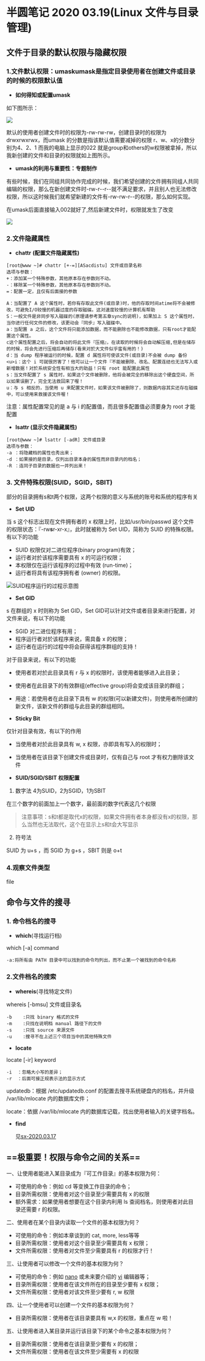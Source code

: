 # 半圆笔记 2020 03.19(Linux 文件与目录管理)

## 文件于目录的默认权限与隐藏权限

### 1.文件默认权限：umaskumask是指定目录使用者在创建文件或目录的时候的权限默认值

- **如何得知或配置umask**

如下图所示：

![](https://github.com/Sunxiao1995/learn/blob/master/photo/6.png)

默认的使用者创建文件时的权限为-rw-rw-rw，创建目录时的权限为drwxrwxrwx，而umask 的分数是指该默认值需要减掉的权限 r、w、x的分数分别为4、2、1 而我的电脑上显示的022 就是group和others的w权限被拿掉，所以我新创建的文件和目录的权限就如上图所示。

- **umask的利用与重要性：专题制作**

有些时候，我们在同组共同协作完成的时候，我们希望创建的文件拥有同组人共同编辑的权限，那么在新创建文件时-rw-r--r--就不满足要求，并且别人也无法修改权限，所以这时候我们就希望新建的文件有-rw-rw-r--的权限，那么如何实现。

在umask后面直接输入002就好了,然后新建文件时，权限就发生了改变

![](https://github.com/Sunxiao1995/learn/blob/master/photo/7.png)

### 2.文件隐藏属性

- **chattr** **(配置文件隐藏属性)**

```
[root@www ~]# chattr [+-=][ASacdistu] 文件或目录名称
选项与参数：
+：添加某一个特殊参数，其他原本存在参数则不动。
-：移除某一个特殊参数，其他原本存在参数则不动。
=：配置一定，且仅有后面接的参数

A：当配置了 A 这个属性时，若你有存取此文件(或目录)时，他的存取时间atime将不会被修改，可避免I/O较慢的机器过度的存取磁碟。这对速度较慢的计算机有帮助
S：一般文件是非同步写入磁碟的(原理请参考第五章sync的说明)，如果加上 S 这个属性时，当你进行任何文件的修改，该更动会『同步』写入磁碟中。
a：当配置 a 之后，这个文件将只能添加数据，而不能删除也不能修改数据，只有root才能配置这个属性。
c这个属性配置之后，将会自动的将此文件『压缩』，在读取的时候将会自动解压缩,但是在储存的时候，将会先进行压缩后再储存(看来对於大文件似乎蛮有用的！)
d：当 dump 程序被运行的时候，配置 d 属性将可使该文件(或目录)不会被 dump 备份
<u>i：这个 i 可就很厉害了！他可以让一个文件『不能被删除、改名、配置连结也无法写入或新增数据！对於系统安全性有相当大的助益！只有 root 能配置此属性
s：当文件配置了 s 属性时，如果这个文件被删除，他将会被完全的移除出这个硬盘空间，所以如果误删了，完全无法救回来了喔！
u：与 s 相反的，当使用 u 来配置文件时，如果该文件被删除了，则数据内容其实还存在磁碟中，可以使用来救援该文件喔！
```
注意：属性配置常见的是 a 与 i 的配置值，而且很多配置值必须要身为 root 才能配置

- **lsattr (显示文件隐藏属性)**

```
[root@www ~]# lsattr [-adR] 文件或目录
选项与参数：
-a ：将隐藏档的属性也秀出来；
-d ：如果接的是目录，仅列出目录本身的属性而非目录内的档名；
-R ：连同子目录的数据也一并列出来！ 
```

### 3. 文件特殊权限(SUID，SGID，SBIT)

部分的目录拥有s和t两个权限，这两个权限的意义与系统的账号和系统的程序有关

- **Set UID**

当 s 这个标志出现在文件拥有者的 x 权限上时，比如/usr/bin/passwd 这个文件的权限状态：『-rw**s**r-xr-x』，此时就被称为 Set UID，简称为 SUID 的特殊权限。 有以下的功能

- SUID 权限仅对二进位程序(binary program)有效；
- 运行者对於该程序需要具有 x 的可运行权限；
- 本权限仅在运行该程序的过程中有效 (run-time)；
- 运行者将具有该程序拥有者 (owner) 的权限。

![SUID程序运行的过程示意图](https://github.com/Sunxiao1995/learn/blob/master/photo/8.png)

- **Set GID**

s 在群组的 x 时则称为 Set GID，Set GID可以针对文件或者目录来进行配置，对文件来说，有以下的功能

- SGID 对二进位程序有用；
- 程序运行者对於该程序来说，需具备 x 的权限；
- 运行者在运行的过程中将会获得该程序群组的支持！

对于目录来说，有以下的功能

- 使用者若对於此目录具有 r 与 x 的权限时，该使用者能够进入此目录；
- 使用者在此目录下的有效群组(effective group)将会变成该目录的群组；
- 用途：若使用者在此目录下具有 w 的权限(可以新建文件)，则使用者所创建的新文件，该新文件的群组与此目录的群组相同。

- **Sticky Bit**

仅针对目录有效，有以下的作用

- 当使用者对於此目录具有 w, x 权限，亦即具有写入的权限时；
- 当使用者在该目录下创建文件或目录时，仅有自己与 root 才有权力删除该文件

- **SUID/SGID/SBIT 权限配置**

1. 数字法 4为SUID，2为SGID，1为SBIT

在三个数字的前面加上一个数字，最前面的数字代表这几个权限

> 注意事项：s和t都是取代x的权限，如果文件拥有者本身都没有x的权限，那么当然也无法取代，这个在显示上s和t会大写显示

2. 符号法

 SUID 为 u+s ，而 SGID 为 g+s ，SBIT 则是 o+t 

### 4.观察文件类型

file 

## 命令与文件的搜寻

### 1. 命令档名的搜寻

- **which**(寻找运行档)

which [-a] command

`-a:将所有由 PATH 目录中可以找到的命令均列出，而不止第一个被找到的命令名称`

### 2.文件档名的搜索

- **whereis**(寻找特定文件)

whereis [-bmsu] 文件或目录名

```
-b    :只找 binary 格式的文件
-m    :只找在说明档 manual 路径下的文件
-s    :只找 source 来源文件
-u    :搜寻不在上述三个项目当中的其他特殊文件
```

- **locate**

locate [-ir] keyword

```
-i  ：忽略大小写的差异；
-r  ：后面可接正规表示法的显示方式
```

updatedb：根据 /etc/updatedb.conf 的配置去搜寻系统硬盘内的档名，并升级 /var/lib/mlocate 内的数据库文件；

locate：依据 /var/lib/mlocate 内的数据库记载，找出使用者输入的关键字档名。

- **find**

  见[sx-2020.03.17](https://github.com/Sunxiao1995/learn/blob/master/sx-2020.03.17.md)

## ==极重要！权限与命令之间的关系==

一、让使用者能进入某目录成为『可工作目录』的基本权限为何：

- 可使用的命令：例如 cd 等变换工作目录的命令；
- 目录所需权限：使用者对这个目录至少需要具有 x 的权限
- 额外需求：如果使用者想要在这个目录内利用 ls 查阅档名，则使用者对此目录还需要 r 的权限。

二、使用者在某个目录内读取一个文件的基本权限为何？

- 可使用的命令：例如本章谈到的 cat, more, less等等
- 目录所需权限：使用者对这个目录至少需要具有 x 权限；
- 文件所需权限：使用者对文件至少需要具有 r 的权限才行！

三、让使用者可以修改一个文件的基本权限为何？

- 可使用的命令：例如 [nano](http://cn.linux.vbird.org/linux_basic/0160startlinux.php#nano) 或未来要介绍的 [vi](http://cn.linux.vbird.org/linux_basic/0310vi.php) 编辑器等；
- 目录所需权限：使用者在该文件所在的目录至少要有 x 权限；
- 文件所需权限：使用者对该文件至少要有 r, w 权限

四、让一个使用者可以创建一个文件的基本权限为何？

- 目录所需权限：使用者在该目录要具有 w,x 的权限，重点在 w 啦！

五、让使用者进入某目录并运行该目录下的某个命令之基本权限为何？

- 目录所需权限：使用者在该目录至少要有 x 的权限；
- 文件所需权限：使用者在该文件至少需要有 x 的权限

